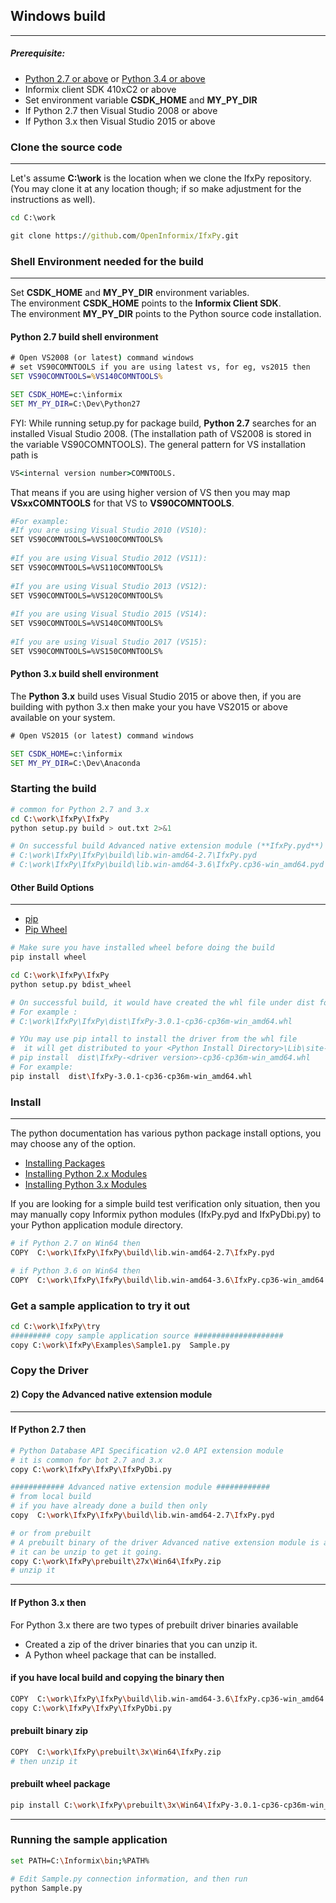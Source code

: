 ## Windows build
----------------
##### Prerequisite:
* [Python 2.7 or above](https://www.python.org/downloads/) or [Python 3.4 or above](https://www.python.org/downloads/)
* Informix client SDK 410xC2 or above
* Set environment variable **CSDK_HOME** and **MY_PY_DIR**
* If Python 2.7 then Visual Studio 2008 or above
* If Python 3.x then Visual Studio 2015 or above

### Clone the source code
-------------------------
Let's assume **C:\work** is the location when we clone the IfxPy repository.  
(You may clone it at any location though; if so make adjustment for the instructions as well).

```bat
cd C:\work

git clone https://github.com/OpenInformix/IfxPy.git
```

### Shell Environment needed for the build
-------------------------------------------
Set **CSDK_HOME** and **MY_PY_DIR** environment variables.  
The environment **CSDK_HOME** points to the **Informix Client SDK**.   
The environment **MY_PY_DIR** points to the Python source code installation.  

#### Python 2.7 build shell environment 
```bat
# Open VS2008 (or latest) command windows
# set VS90COMNTOOLS if you are using latest vs, for eg, vs2015 then
SET VS90COMNTOOLS=%VS140COMNTOOLS%

SET CSDK_HOME=c:\informix
SET MY_PY_DIR=C:\Dev\Python27
```


FYI: 
While running setup.py for package build, **Python 2.7** searches for an installed Visual Studio 2008. (The installation path of VS2008 is stored in the variable VS90COMNTOOLS). The general pattern for VS installation path is 
```bat 
VS<internal version number>COMNTOOLS.  
```
That means if you are using higher version of VS then you may map **VSxxCOMNTOOLS** for that VS to **VS90COMNTOOLS**.  

```bash
#For example:   
#If you are using Visual Studio 2010 (VS10):  
SET VS90COMNTOOLS=%VS100COMNTOOLS%
  
#If you are using Visual Studio 2012 (VS11):   
SET VS90COMNTOOLS=%VS110COMNTOOLS%
  
#If you are using Visual Studio 2013 (VS12):   
SET VS90COMNTOOLS=%VS120COMNTOOLS%
  
#If you are using Visual Studio 2015 (VS14):   
SET VS90COMNTOOLS=%VS140COMNTOOLS%
  
#If you are using Visual Studio 2017 (VS15):   
SET VS90COMNTOOLS=%VS150COMNTOOLS%
```

#### Python 3.x build shell environment 
The **Python 3.x** build uses Visual Studio 2015 or above then, if you are building with python 3.x then make your you have VS2015 or above available on your system.
```bat
# Open VS2015 (or latest) command windows

SET CSDK_HOME=c:\informix
SET MY_PY_DIR=C:\Dev\Anaconda

```

### Starting the build 
```bash
# common for Python 2.7 and 3.x
cd C:\work\IfxPy\IfxPy
python setup.py build > out.txt 2>&1

# On successful build Advanced native extension module (**IfxPy.pyd**) should have built, and it is
# C:\work\IfxPy\IfxPy\build\lib.win-amd64-2.7\IfxPy.pyd
# C:\work\IfxPy\IfxPy\build\lib.win-amd64-3.6\IfxPy.cp36-win_amd64.pyd
```


#### Other Build Options
-------------------------
* [pip](https://pip.pypa.io/en/stable/reference/)
* [Pip Wheel](https://pip.pypa.io/en/stable/reference/pip_wheel/)

```bash
# Make sure you have installed wheel before doing the build
pip install wheel

cd C:\work\IfxPy\IfxPy
python setup.py bdist_wheel

# On successful build, it would have created the whl file under dist folder. 
# For example : 
# C:\work\IfxPy\IfxPy\dist\IfxPy-3.0.1-cp36-cp36m-win_amd64.whl

# YOu may use pip intall to install the driver from the whl file
#  it will get distributed to your <Python Install Directory>\Lib\site-packages\
# pip install  dist\IfxPy-<driver version>-cp36-cp36m-win_amd64.whl
# For example:
pip install  dist\IfxPy-3.0.1-cp36-cp36m-win_amd64.whl
```


### Install
-----------
The python documentation has various python package install options, you may choose any of the option.
* [Installing Packages](https://packaging.python.org/tutorials/installing-packages/)
* [Installing Python 2.x Modules](https://docs.python.org/2/install/index.html)
* [Installing Python 3.x Modules](https://docs.python.org/3/install/index.html)  

If you are looking for a simple build test verification only situation, then you may manually copy Informix python modules (IfxPy.pyd and IfxPyDbi.py) to your Python application module directory. 
```bash
# if Python 2.7 on Win64 then
COPY  C:\work\IfxPy\IfxPy\build\lib.win-amd64-2.7\IfxPy.pyd

# if Python 3.6 on Win64 then
COPY  C:\work\IfxPy\IfxPy\build\lib.win-amd64-3.6\IfxPy.cp36-win_amd64.pyd
```

### Get a sample application to try it out
```bash
cd C:\work\IfxPy\try
######### copy sample application source ####################
copy C:\work\IfxPy\Examples\Sample1.py  Sample.py
```

### Copy the Driver

#### 2) Copy the Advanced native extension module
---
#### If Python 2.7 then
```bash
# Python Database API Specification v2.0 API extension module
# it is common for bot 2.7 and 3.x
copy C:\work\IfxPy\IfxPy\IfxPyDbi.py

############ Advanced native extension module ############
# from local build
# if you have already done a build then only
copy  C:\work\IfxPy\IfxPy\build\lib.win-amd64-2.7\IfxPy.pyd

# or from prebuilt
# A prebuilt binary of the driver Advanced native extension module is available
# it can be unzip to get it going.
copy C:\work\IfxPy\prebuilt\27x\Win64\IfxPy.zip
# unzip it
```

---
#### If Python 3.x then
For Python 3.x there are two types of prebuilt driver binaries available
* Created a zip of the driver binaries that you can unzip it. 
* A Python wheel package that can be installed. 

#### if you have local build and copying the binary then
```bash
COPY  C:\work\IfxPy\IfxPy\build\lib.win-amd64-3.6\IfxPy.cp36-win_amd64.pyd
copy C:\work\IfxPy\IfxPy\IfxPyDbi.py
```

#### prebuilt binary zip
```bash
COPY  C:\work\IfxPy\prebuilt\3x\Win64\IfxPy.zip
# then unzip it
```

#### prebuilt wheel package
```bash
pip install C:\work\IfxPy\prebuilt\3x\Win64\IfxPy-3.0.1-cp36-cp36m-win_amd64.whl
```

---
### Running the sample application
```bash
set PATH=C:\Informix\bin;%PATH%

# Edit Sample.py connection information, and then run
python Sample.py
```


